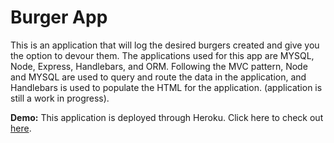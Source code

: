 # Burger App
This is an application that will log the desired burgers created and give you the option to devour them.  The applications used for this app are MYSQL, Node, Express, Handlebars, and ORM.  Following the MVC pattern, Node and MYSQL are used to query and route the data in the application, and Handlebars is used to populate the HTML for the application. (application is still a work in progress).

**Demo:**
This application is deployed through Heroku.  Click here to check out [here](https://agile-taiga-36001.herokuapp.com/).
